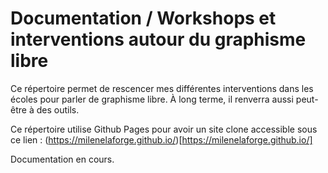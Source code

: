 # Documentation / Workshops et interventions autour du graphisme libre

Ce répertoire permet de rescencer mes différentes interventions dans les écoles pour parler de graphisme libre. 
À long terme, il renverra aussi peut-être à des outils.  

Ce répertoire utilise Github Pages pour avoir un site clone accessible sous ce lien : (https://milenelaforge.github.io/)[https://milenelaforge.github.io/]  
  
Documentation en cours. 

